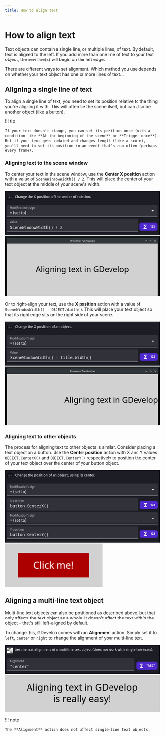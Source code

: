 ```yaml
---
title: How to align text
---
```

# How to align text

Text objects can contain a single line, or multiple lines, of text. By default, text is aligned to the left. If you add more than one line of text to your text object, the new line(s) will begin on the left edge.

There are different ways to set alignment. Which method you use depends on whether your text object has one or more lines of text...

## Aligning a single line of text

To align a single line of text, you need to set its position relative to the thing you're aligning it with. This will often be the scene itself, but can also be another object (like a button).

!!! tip

    If your text doesn't change, you can set its position once (with a condition like **At the beginning of the scene** or **Trigger once**). But if your text gets updated and changes length (like a score), you'll need to set its position in an event that's run often (perhaps every frame).

### Aligning text to the scene window

To center your text in the scene window, use the **Center X position** action with a value of `SceneWindowWidth() / 2`. This will place the center of your text object at the middle of your scene's width.

![](pasted/20220825-133207.png)
![](pasted/20220825-135738.png)

Or to right-align your text, use the **X position** action with a value of `SceneWindowWidth() - OBJECT.Width()`. This will place your text object so that its right edge sits on the right side of your scene.

![](pasted/20220825-133518.png)
![](pasted/20220825-135850.png)

### Aligning text to other objects

The process for aligning text to other objects is similar. Consider placing a text object on a button. Use the **Center position** action with X and Y values `OBJECT.CenterX()` and `OBJECT.CenterY()` respectively to position the center of your text object over the center of your button object.

![](pasted/20220825-134322.png)
![](pasted/20220825-140056.png)

## Aligning a multi-line text object

Multi-line text objects can also be positioned as described above, but that only affects the text object as a whole. It doesn't affect the text _within_ the object - that's still left-aligned by default.

To change this, GDevelop comes with an **Alignment** action. Simply set it to `left`, `center` or `right` to change the alignment of your multi-line text.

![](pasted/20220825-135130.png)
![](pasted/20220825-140254.png)

!!! note

    The **Alignment** action does not affect single-line text objects.